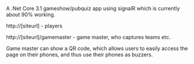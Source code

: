 A .Net Core 3.1 gameshow/pubquiz app using signalR which is currently about 90% working.

http://[siteurl] - players

http://[siteurl]/gamemaster - game master, who captures teams etc.

Game master can show a QR code, which allows users to easily access the page on their phones, and thus use their phones as buzzers.
